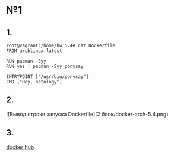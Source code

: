 # №1
## 1.
```
root@vagrant:/home/hw_5.4# cat Dockerfile
FROM archlinux:latest

RUN pacman -Syy
RUN yes | pacman -Syy ponysay

ENTRYPOINT ["/usr/bin/ponysay"]
CMD ["Hey, netology”]
```
## 2.
![Вывод строки запуска Dockerfile](2 блок/docker-arch-5.4.png)

## 3.
[docker hub](https://hub.docker.com/repository/docker/dozak/hw-5.4-arch)